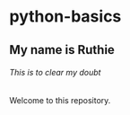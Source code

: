 # python-basics
## My name is Ruthie
###### This is to clear my doubt 

Welcome to this repository.
